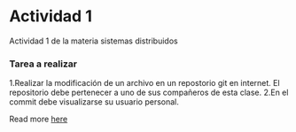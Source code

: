 # Actividad 1
Actividad 1 de la materia sistemas distribuidos
### Tarea a realizar
1.Realizar la modificación de un archivo en un repostorio git en internet. El repositorio debe pertenecer a uno de sus compañeros de esta clase.
2.En el commit debe visualizarse su usuario personal.

Read more [here](Actividad1.pdf)
